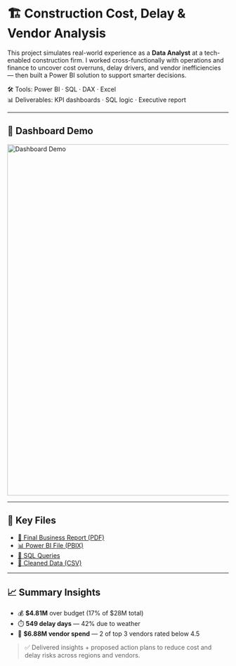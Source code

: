 # 🏗️ Construction Cost, Delay & Vendor Analysis

This project simulates real-world experience as a **Data Analyst** at a tech-enabled construction firm. I worked cross-functionally with operations and finance to uncover cost overruns, delay drivers, and vendor inefficiencies — then built a Power BI solution to support smarter decisions.

🛠️ Tools: Power BI · SQL · DAX · Excel  
📊 Deliverables: KPI dashboards · SQL logic · Executive report

---

## 🎥 Dashboard Demo

<img src="./Construction%20Cost%20Overview%20Dashboard.gif" alt="Dashboard Demo" width="800"/>

---

## 🔗 Key Files  
- [📄 Final Business Report (PDF)](https://github.com/TheintThinzarAung/Portfolio-Projects/blob/main/Project%20Cost%2C%20Delay%26%20Vendor%20Analysis/Bussiness%20Report.pdf)  
- [📊 Power BI File (PBIX)](https://github.com/TheintThinzarAung/Portfolio-Projects/blob/main/Project%20Cost%2C%20Delay%26%20Vendor%20Analysis/ConstructionAnlaysisReports.pbix)  
- [🧾 SQL Queries](./SQL.sql)  
- [📂 Cleaned Data (CSV)](./data)

---

## 📈 Summary Insights  
- 💰 **$4.81M** over budget (17% of $28M total)  
- ⏱️ **549 delay days** — 42% due to weather  
- 🧱 **$6.88M vendor spend** — 2 of top 3 vendors rated below 4.5

> ✅ Delivered insights + proposed action plans to reduce cost and delay risks across regions and vendors.
